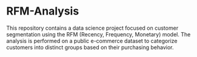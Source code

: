 # RFM-Analysis
This repository contains a data science project focused on customer segmentation using the RFM (Recency, Frequency, Monetary) model. The analysis is performed on a public e-commerce dataset to categorize customers into distinct groups based on their purchasing behavior.
